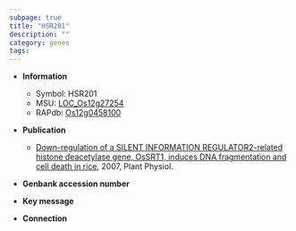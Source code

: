 ```yaml
---
subpage: true
title: "HSR201"
description: ""
category: genes
tags: 
---
```


* **Information**  
    + Symbol: HSR201  
    + MSU: [LOC_Os12g27254](http://rice.plantbiology.msu.edu/cgi-bin/ORF_infopage.cgi?orf=LOC_Os12g27254)  
    + RAPdb: [Os12g0458100](http://rapdb.dna.affrc.go.jp/viewer/gbrowse_details/irgsp1?name=Os12g0458100)  

* **Publication**  
    + [Down-regulation of a SILENT INFORMATION REGULATOR2-related histone deacetylase gene, OsSRT1, induces DNA fragmentation and cell death in rice](http://www.ncbi.nlm.nih.gov/pubmed?term=Down-regulation+of+a+SILENT+INFORMATION+REGULATOR2-related+histone+deacetylase+gene,+OsSRT1,+induces+DNA+fragmentation+and+cell+death+in+rice%5BTitle%5D), 2007, Plant Physiol.

* **Genbank accession number**  

* **Key message**  

* **Connection**  



